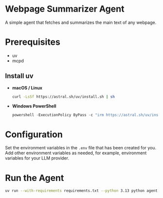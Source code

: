 # Webpage Summarizer Agent

A simple agent that fetches and summarizes the main text of any webpage.

# Prerequisites

- uv
- mcpd

## Install uv

- **macOS / Linux**
    ```bash
    curl -LsSf https://astral.sh/uv/install.sh | sh
    ```
- **Windows PowerShell**
    ```powershell
    powershell -ExecutionPolicy ByPass -c "irm https://astral.sh/uv/install.ps1 | iex"
    ```

# Configuration

Set the environment variables in the `.env` file that has been created for you. Add other environment variables as needed, for example, environment variables for your LLM provider.

# Run the Agent

```bash
uv run --with-requirements requirements.txt --python 3.13 python agent.py --url "https://example.com"
```
